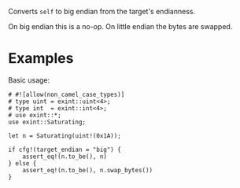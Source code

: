 Converts `self` to big endian from the target's endianness.

On big endian this is a no-op. On little endian the bytes are swapped.

# Examples

Basic usage:

```
# #![allow(non_camel_case_types)]
# type uint = exint::uint<4>;
# type int  = exint::int<4>;
# use exint::*;
use exint::Saturating;

let n = Saturating(uint!(0x1A));

if cfg!(target_endian = "big") {
    assert_eq!(n.to_be(), n)
} else {
    assert_eq!(n.to_be(), n.swap_bytes())
}
```
